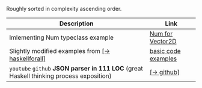 Roughly sorted in complexity ascending order.

|Description|Link|
|---|---|
| Imlementing Num typeclass example | [Num for Vector2D](https://github.com/rmnavr/hs_study/blob/main/demo_code/NumInstance.hs) |
| Slightly modified examples from [[→ haskellforall]](https://www.haskellforall.com/2015/10/basic-haskell-examples.html) | [basic code examples](https://github.com/rmnavr/hs_study/blob/main/demo_code/basic) |
| `youtube` `github` **JSON parser in 111 LOC** (great Haskell thinking process exposition) | [[→ github]](https://github.com/tsoding/haskell-json) |

